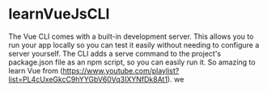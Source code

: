 # learnVueJsCLI
The Vue CLI comes with a built-in development server. This allows you to run your app locally so you can test it easily without needing to configure a server yourself. The CLI adds a serve command to the project's package.json file as an npm script, so you can easily run it.
So amazing to learn Vue from (https://www.youtube.com/playlist?list=PL4cUxeGkcC9hYYGbV60Vq3IXYNfDk8At1).
 we